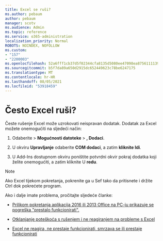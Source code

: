 ```yaml
---
title: Excel se ruši?
ms.author: pebaum
author: pebaum
manager: scotv
ms.audience: Admin
ms.topic: reference
ms.service: o365-administration
localization_priority: Normal
ROBOTS: NOINDEX, NOFOLLOW
ms.custom:
- "157"
- "2200003"
ms.openlocfilehash: 52a6fff1cb37d5f02344cfa8135d5080ee47098ea87561111390acaf4201b30d
ms.sourcegitcommit: b5f7da89a650d2915dc652449623c78be6247175
ms.translationtype: MT
ms.contentlocale: hr-HR
ms.lasthandoff: 08/05/2021
ms.locfileid: "53918459"
---
```

# <a name="frequent-excel-crashes"></a>Često Excel ruši?

Česte rušenje Excel može uzrokovati neispravan dodatak. Dodatak za Excel možete onemogućiti na sljedeći način:
  
1. Odaberite  \> **Mogućnosti datoteke** \> **, Dodaci**.

2. U okviru **Upravljanje** odaberite **COM dodaci**, a zatim **kliknite Idi**.

3. U Add-Ins dostupnom okviru poništite potvrdni okvir pokraj dodatka koji želite onemogućiti, a zatim kliknite U **redu**.

> [!NOTE]
> Ako Excel tijekom pokretanja, pokrenite ga u Sef tako da pritisnete i držite Ctrl dok pokrećete program.
  
Ako i dalje imate problema, pročitajte sljedeće članke:
  
- [Prilikom pokretanja aplikacija 2016 ili 2013 Office na PC-ju prikazuje se pogreška "prestalo funkcionirati".](https://support.office.com/article/52bd7985-4e99-4a35-84c8-2d9b8301a2fa.aspx)

- [Otklanjanje poteškoća s rušenjem i ne reagiranjem na probleme s Excel](https://support.microsoft.com/help/2758592/how-to-troubleshoot-crashing-and-not-responding-issues-with-excel)

- [Excel ne reagira, ne prestaje funkcionirati, smrzava se ili prestaje funkcionirati](https://support.office.com/article/37e7d3c9-9e84-40bf-a805-4ca6853a1ff4.aspx)
